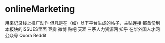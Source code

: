 # onlineMarketing
用来记录线上推广动作
但凡是在（如）以下平台生成的帖子，主贴连接 都备份到本板块的ISSUES里面
豆瓣
微博
贴吧
天涯
三茅人力资源网
知乎
在华外国人才网公众号
Quora
Reddit
